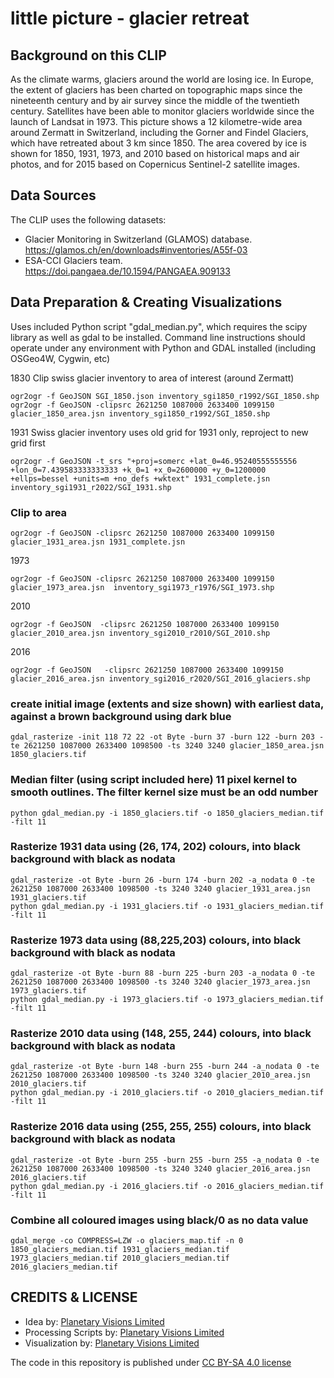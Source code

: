 # little picture - glacier retreat 

## Background on this CLIP
As the climate warms, glaciers around the world are losing ice. In Europe, the extent of glaciers has been charted on topographic maps since the nineteenth century and by air survey since the middle of the twentieth century. Satellites have been able to monitor glaciers worldwide since the launch of Landsat in 1973. This picture shows a 12 kilometre-wide area around Zermatt in Switzerland, including the Gorner and Findel Glaciers, which have retreated about 3 km since 1850. The area covered by ice is shown for 1850, 1931, 1973, and 2010 based on historical maps and air photos, and for 2015 based on Copernicus Sentinel-2 satellite images.

## Data Sources
The CLIP uses the following datasets:
- Glacier Monitoring in Switzerland (GLAMOS) database. https://glamos.ch/en/downloads#inventories/A55f-03
- ESA-CCI Glaciers team. https://doi.pangaea.de/10.1594/PANGAEA.909133

## Data Preparation & Creating Visualizations
Uses included Python script "gdal_median.py", which requires the scipy library as well as gdal to be installed.
Command line instructions should operate under any environment with Python and GDAL installed (including OSGeo4W, Cygwin, etc)

1830
Clip swiss glacier inventory to area of interest (around Zermatt)
```
ogr2ogr -f GeoJSON SGI_1850.json inventory_sgi1850_r1992/SGI_1850.shp
ogr2ogr -f GeoJSON -clipsrc 2621250 1087000 2633400 1099150 glacier_1850_area.jsn inventory_sgi1850_r1992/SGI_1850.shp
```
1931
Swiss glacier inventory uses old grid for 1931 only, reproject to new grid first
```
ogr2ogr -f GeoJSON -t_srs "+proj=somerc +lat_0=46.95240555555556 +lon_0=7.439583333333333 +k_0=1 +x_0=2600000 +y_0=1200000 +ellps=bessel +units=m +no_defs +wktext" 1931_complete.jsn inventory_sgi1931_r2022/SGI_1931.shp
```

### Clip to area
```
ogr2ogr -f GeoJSON -clipsrc 2621250 1087000 2633400 1099150 glacier_1931_area.jsn 1931_complete.jsn
```
1973
```
ogr2ogr -f GeoJSON -clipsrc 2621250 1087000 2633400 1099150 glacier_1973_area.jsn  inventory_sgi1973_r1976/SGI_1973.shp
```
2010
```
ogr2ogr -f GeoJSON  -clipsrc 2621250 1087000 2633400 1099150 glacier_2010_area.jsn inventory_sgi2010_r2010/SGI_2010.shp
```
2016
```
ogr2ogr -f GeoJSON   -clipsrc 2621250 1087000 2633400 1099150 glacier_2016_area.jsn inventory_sgi2016_r2020/SGI_2016_glaciers.shp
```

### create initial image (extents and size shown) with earliest data, against a brown background using dark blue
```
gdal_rasterize -init 118 72 22 -ot Byte -burn 37 -burn 122 -burn 203 -te 2621250 1087000 2633400 1098500 -ts 3240 3240 glacier_1850_area.jsn 1850_glaciers.tif
```
### Median filter (using script included here) 11 pixel kernel to smooth outlines. The filter kernel size must be an odd number
```
python gdal_median.py -i 1850_glaciers.tif -o 1850_glaciers_median.tif -filt 11
```
### Rasterize 1931 data using (26, 174, 202) colours, into black background with black as nodata
```
gdal_rasterize -ot Byte -burn 26 -burn 174 -burn 202 -a_nodata 0 -te 2621250 1087000 2633400 1098500 -ts 3240 3240 glacier_1931_area.jsn 1931_glaciers.tif
python gdal_median.py -i 1931_glaciers.tif -o 1931_glaciers_median.tif -filt 11
```
### Rasterize 1973 data using (88,225,203) colours, into black background with black as nodata
```
gdal_rasterize -ot Byte -burn 88 -burn 225 -burn 203 -a_nodata 0 -te 2621250 1087000 2633400 1098500 -ts 3240 3240 glacier_1973_area.jsn 1973_glaciers.tif
python gdal_median.py -i 1973_glaciers.tif -o 1973_glaciers_median.tif -filt 11
```
### Rasterize 2010 data using (148, 255, 244) colours, into black background with black as nodata
```
gdal_rasterize -ot Byte -burn 148 -burn 255 -burn 244 -a_nodata 0 -te 2621250 1087000 2633400 1098500 -ts 3240 3240 glacier_2010_area.jsn 2010_glaciers.tif
python gdal_median.py -i 2010_glaciers.tif -o 2010_glaciers_median.tif -filt 11
```
### Rasterize 2016 data using (255, 255, 255) colours, into black background with black as nodata
```
gdal_rasterize -ot Byte -burn 255 -burn 255 -burn 255 -a_nodata 0 -te 2621250 1087000 2633400 1098500 -ts 3240 3240 glacier_2016_area.jsn 2016_glaciers.tif
python gdal_median.py -i 2016_glaciers.tif -o 2016_glaciers_median.tif -filt 11
```
### Combine all coloured images using black/0 as no data value
```
gdal_merge -co COMPRESS=LZW -o glaciers_map.tif -n 0 1850_glaciers_median.tif 1931_glaciers_median.tif 1973_glaciers_median.tif 2010_glaciers_median.tif 2016_glaciers_median.tif
```

## CREDITS & LICENSE
- Idea by: [Planetary Visions Limited]([https://climate.esa.int/](http://www.planetaryvisions.com/index.php))
- Processing Scripts by: [Planetary Visions Limited]([https://climate.esa.int/](http://www.planetaryvisions.com/index.php))
- Visualization by: [Planetary Visions Limited]([https://climate.esa.int/](http://www.planetaryvisions.com/index.php))

The code in this repository is published under [CC BY-SA 4.0 license](https://creativecommons.org/licenses/by-sa/4.0/)
